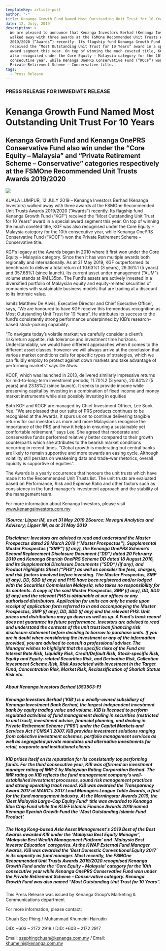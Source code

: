 ```yaml
---
templateKey: article-post
author: "-"
title: Kenanga Growth Fund Named Most Outstanding Unit Trust for 10-Years
date: 12, July, 2019
description: >
  We are pleased to announce that Kenanga Investors Berhad (Kenanga Investors)
  walked away with three awards at the FSMOne Recommended Unit Trusts Awards
  2019/2020 (“Awards”) recently. Its flagship fund Kenanga Growth Fund (“KGF”)
  received the “Most Outstanding Unit Trust for 10 Years” award in a special
  award segment this year. On top of winning the much coveted title, KGF was
  also recognised under the Core Equity – Malaysia category for the 10th
  consecutive year, while Kenanga OnePRS Conservative Fund (“KOCF”) won the
  Private Retirement Scheme – Conservative title.
tags:
  - Press Release
---
```

### PRESS RELEASE FOR IMMEDIATE RELEASE

# Kenanga Growth Fund Named Most Outstanding Unit Trust For 10 Years

## Kenanga Growth Fund and Kenanga OnePRS Conservative Fund also win under the “Core Equity – Malaysia” and “Private Retirement Scheme – Conservative” categories respectively at the FSMOne Recommended Unit Trusts Awards 2019/2020

![](/img/2019-07-12-press-release-fsmone-awards.png)

KUALA LUMPUR, 12 JULY 2019 – Kenanga Investors Berhad (Kenanga Investors) walked away with three awards at the FSMOne Recommended Unit Trusts Awards 2019/2020 (“Awards”) recently. Its flagship fund Kenanga Growth Fund (“KGF”) received the “Most Outstanding Unit Trust for 10 Years” award in a special award segment this year. On top of winning the much coveted title, KGF was also recognised under the Core Equity – Malaysia category for the 10th consecutive year, while Kenanga OnePRS Conservative Fund (“KOCF”) won the Private Retirement Scheme – Conservative title.

KGF’s legacy at the Awards began in 2010 where it first won under the Core Equity – Malaysia category. Since then it has won multiple awards both regionally and internationally. As at 31 May 2019, KGF outperformed its benchmark to deliver a total return of 10.63%1 (3 years), 29.36%1 (5 years) and 357.68%1 (since launch). Its current asset under management (“AUM”) volume stands at RM1.35bn. The Fund’s assets are actively invested in a diversified portfolio of Malaysian equity and equity-related securities of companies with sustainable business models that are trading at a discount to its intrinsic value.

Ismitz Matthew De Alwis, Executive Director and Chief Executive Officer, says, “We are honoured to have KGF receive this tremendous recognition as Most Outstanding Unit Trust for 10 Years”. He attributes its success to the fund’s consistently strong performance underpinned by KIB’s research-based stock-picking capability.

“To navigate today’s volatile market; we carefully consider a client’s risk/return appetite, risk tolerance and investment time horizons. Understandably, we would have different approaches when it comes to the different asset classes; however we will always arrive at the conclusion that various market conditions calls for specific types of strategies, which we can fluidly employ to protect against down markets and take advantage of performing markets” says De Alwis.

KOCF, which was launched in 2013, delivered similarly impressive returns for mid-to-long-term investment periods; 11.70%2 (3 years), 20.84%2 (5 years) and 23.18%2 (since launch). It seeks to provide income while preserving capital by investing in a combination of fixed income and money market instruments while also possibly investing in equities

Both KGF and KOCF are managed by Chief Investment Officer, Lee Sook Yee. “We are pleased that our suite of PRS products continues to be recognised at the Awards, it spurs us on to continue delivering tangible returns for our investors as more and more Malaysians recognise the importance of the PRS and how it helps in ensuring a sustainable yet comfortable retirement,” says Lee. She agreed that moderate and conservative funds performed relatively better compared to their growth counterparts which she attributes to the bearish market conditions occurring in recent times. “Global growth is moderating but central banks are likely to remain supportive and more towards an easing cycle. Although volatility still persists on weakening data and trade-war rhetorics, overall liquidity is supportive of equities”.

The Awards is a yearly occurrence that honours the unit trusts which have made it to the Recommended Unit Trusts list. The unit trusts are evaluated based on Performance, Risk and Expense Ratio and other factors such as consistency in the fund manager’s investment approach and the stability of the management team.

For more information about Kenanga Investors, please visit www.kenangainvestors.com.my

##### 1Source: Lipper IM, as at 31 May 2019 2Source: Novagni Analytics and Advisory; Lipper IM, as at 31 May 2019

##### Disclaimer: Investors are advised to read and understand the Master Prospectus dated 29 March 2019 (“Master Prospectus”), Supplemental Master Prospectus (“SMP”) (if any), the Kenanga OnePRS Scheme’s Second Replacement Disclosure Document (“DD”) dated 20 February 2019 and Kenanga Shariah OnePRS Scheme DD dated 18 August 2016, and its Supplemental Disclosure Documents (“SDD”) (if any), and Product Highlights Sheet (“PHS”) as well as consider the fees, charges, and risk factors involved before investing. The Master Prospectus, SMP (if any), DD, SDD (if any) and PHS have been registered and/or lodged with the Securities Commission Malaysia, who takes no responsibility for its contents. A copy of the said Master Prospectus, SMP (if any), DD, SDD (if any) and the relevant PHS is obtainable at our offices or any authorised distributors. Application for units can only be made upon receipt of application form referred to in and accompanying the Master Prospectus, SMP (if any), DD, SDD (if any) and the relevant PHS. Unit prices and distributions may go down as well as up. A Fund’s track record does not guarantee its future performance. Investors are advised to read and understand the contents of the unit trust loan financing risk disclosure statement before deciding to borrow to purchase units. If you are in doubt when considering the investment or any of the information provided, you are advised to consult a professional adviser. The Manager wishes to highlight that the specific risks of the Fund are Interest Rate Risk, Liquidity Risk, Credit/Default Risk, Stock-specific Risk, Equity and Equity-related Securities Risk, and Derivative Risk, Collection Investment Scheme Risk, Risk Associated with Investment in the Target Fund, Concentration Risk, Market Risk, Reclassification of Shariah Status Risk etc.

##### About Kenanga Investors Berhad (353563-P)

##### Kenanga Investors Berhad (‘KIB’) is a wholly-owned subsidiary of Kenanga Investment Bank Berhad, the largest independent investment bank by equity trading value and volume. KIB is licensed to perform regulated activities of fund management dealing in securities (restricted to unit trust), investment advice, financial planning, and dealing in Private Retirement Scheme (‘PRS’) under the Capital Markets and Services Act (‘CMSA’) 2007. KIB provides investment solutions ranging from collective investment schemes, portfolio management services as well as segregated private mandates and alternative investments for retail, corporate and institutional clients

##### KIB prides itself on its reputation for its consistently top performing funds. For the third consecutive year, KIB was affirmed an investment manager rating of IMR-2 by Malaysian Rating Corporation Berhad. The IMR rating on KIB reflects the fund management company’s well-established investment processes, sound risk management practices and strong operating track record. KIB was awarded the Transparency Award 2017 at MARC’s 2017 Lead Managers League Table Awards, a first for the fund management industry. At the Morningstar Awards 2019, the ‘Best Malaysia Large-Cap Equity Fund’ title was awarded to Kenanga Blue Chip Fund while the KLIFF Islamic Finance Awards 2019 named Kenanga Syariah Growth Fund the ‘Most Outstanding Islamic Fund Product’.

##### The Hong Kong-based Asia Asset Management's 2019 Best of the Best Awards awarded KIB under the ‘Malaysia Best Equity Manager’, ‘Malaysia Best Wealth Management Platform’ and ‘Malaysia Best Investor Education’ categories. At the KWAP External Fund Manager Awards, KIB was awarded the ‘Best Domestic Conventional Equity 2017’ in its capacity as fund manager. Most recently, the FSMOne Recommended Unit Trusts Awards 2019/2020 recognised Kenanga Growth Fund under the ‘Core Equity – Malaysia’ category for the 10th consecutive year while Kenanga OnePRS Conservative Fund won under the Private Retirement Scheme – Conservative category. Kenanga Growth Fund was also named “Most Outstanding Unit Trust for 10 Years”.

This Press Release was issued by Kenanga Group’s Marketing & Communications department

For more information, please contact:

Chuah Sze Phing / Muhammad Khumeini Hairudin

DID: +603 – 2172 2918 / DID: +603 – 2172 2917

Email: szephingchuah@kenanga.com.my / Email: khumeini@kenanga.com.my